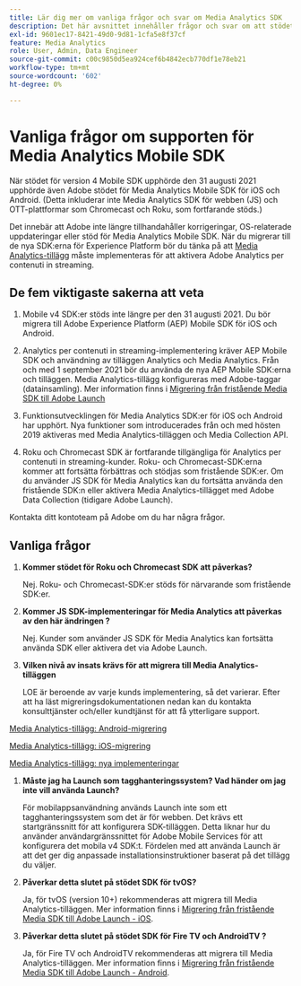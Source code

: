 ```yaml
---
title: Lär dig mer om vanliga frågor och svar om Media Analytics SDK
description: Det här avsnittet innehåller frågor och svar om att stödet för SDK:er för Media Analytics har upphört.
exl-id: 9601ec17-8421-49d0-9d81-1cfa5e8f37cf
feature: Media Analytics
role: User, Admin, Data Engineer
source-git-commit: c00c9850d5ea924cef6b4842ecb770df1e78eb21
workflow-type: tm+mt
source-wordcount: '602'
ht-degree: 0%

---
```


# Vanliga frågor om supporten för Media Analytics Mobile SDK

När stödet för version 4 Mobile SDK upphörde den 31 augusti 2021 upphörde även Adobe stödet för Media Analytics Mobile SDK för iOS och Android. (Detta inkluderar inte Media Analytics SDK för webben (JS) och OTT-plattformar som Chromecast och Roku, som fortfarande stöds.)

Det innebär att Adobe inte längre tillhandahåller korrigeringar, OS-relaterade uppdateringar eller stöd för Media Analytics Mobile SDK. När du migrerar till de nya SDK:erna för Experience Platform bör du tänka på att [Media Analytics-tillägg](https://developer.adobe.com/client-sdks/documentation/adobe-media-analytics/) måste implementeras för att aktivera Adobe Analytics per contenuti in streaming.


## De fem viktigaste sakerna att veta

1. Mobile v4 SDK:er stöds inte längre per den 31 augusti 2021. Du bör migrera till Adobe Experience Platform (AEP) Mobile SDK för iOS och Android.

1. Analytics per contenuti in streaming-implementering kräver AEP Mobile SDK och användning av tilläggen Analytics och Media Analytics. Från och med 1 september 2021 bör du använda de nya AEP Mobile SDK:erna och tilläggen.  Media Analytics-tillägg konfigureras med Adobe-taggar (datainsamling). Mer information finns i [Migrering från fristående Media SDK till Adobe Launch](/help/legacy/sdk-to-launch/sdk-to-launch-migration.md)

1. Funktionsutvecklingen för Media Analytics SDK:er för iOS och Android har upphört. Nya funktioner som introducerades från och med hösten 2019 aktiveras med Media Analytics-tilläggen och Media Collection API.

1. Roku och Chromecast SDK är fortfarande tillgängliga för Analytics per contenuti in streaming-kunder. Roku- och Chromecast-SDK:erna kommer att fortsätta förbättras och stödjas som fristående SDK:er. Om du använder JS SDK för Media Analytics kan du fortsätta använda den fristående SDK:n eller aktivera Media Analytics-tillägget med Adobe Data Collection (tidigare Adobe Launch).

Kontakta ditt kontoteam på Adobe om du har några frågor.

## Vanliga frågor

1. **Kommer stödet för Roku och Chromecast SDK att påverkas? &#x200B;**

   Nej.  Roku- och Chromecast-SDK:er stöds för närvarande som fristående SDK:er. &#x200B; &#x200B;
1. **Kommer JS SDK-implementeringar för Media Analytics att påverkas av den här ändringen &#x200B;?**

   Nej.  Kunder som använder JS SDK för Media Analytics kan fortsätta använda SDK eller aktivera det via Adobe Launch. &#x200B;
1. **Vilken nivå av insats krävs för att migrera till Media Analytics-tilläggen&#x200B;**

   LOE är beroende av varje kunds implementering, så det varierar.  Efter att ha läst migreringsdokumentationen nedan kan du kontakta konsulttjänster och/eller kundtjänst för att få ytterligare support.

[Media Analytics-tillägg: Android-migrering](/help/legacy/sdk-to-launch/sdk-to-launch-migration-platforms/sdk-to-launch-migration-android.md)

[Media Analytics-tillägg: iOS-migrering](/help/legacy/sdk-to-launch/sdk-to-launch-migration-platforms/sdk-to-launch-migration-ios.md)

   [Media Analytics-tillägg: nya implementeringar](https://developer.adobe.com/client-sdks/documentation/adobe-media-analytics/)

1. **Måste jag ha Launch som tagghanteringssystem? Vad händer om jag inte vill använda Launch?**

   För mobilappsanvändning används Launch inte som ett tagghanteringssystem som det är för webben. Det krävs ett startgränssnitt för att konfigurera SDK-tilläggen. Detta liknar hur du använder användargränssnittet för Adobe Mobile Services för att konfigurera det mobila v4 SDK:t. Fördelen med att använda Launch är att det ger dig anpassade installationsinstruktioner baserat på det tillägg du väljer.

1. **Påverkar detta slutet på stödet SDK för tvOS?**

   Ja, för tvOS (version 10+) rekommenderas att migrera till Media Analytics-tilläggen. Mer information finns i [Migrering från fristående Media SDK till Adobe Launch - iOS](/help/legacy/sdk-to-launch/sdk-to-launch-migration-platforms/sdk-to-launch-migration-ios.md).

1. **Påverkar detta slutet på stödet SDK för Fire TV och AndroidTV &#x200B;?**

   Ja, för Fire TV och AndroidTV rekommenderas att migrera till Media Analytics-tilläggen. Mer information finns i [Migrering från fristående Media SDK till Adobe Launch - Android](/help/legacy/sdk-to-launch/sdk-to-launch-migration-platforms/sdk-to-launch-migration-android.md).
